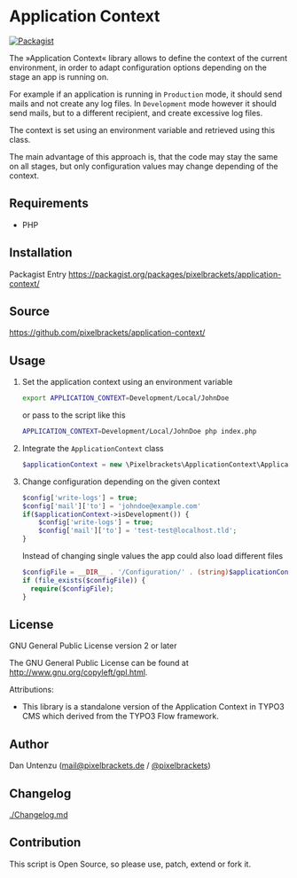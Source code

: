 Application Context
===================

[![Packagist](https://img.shields.io/packagist/v/pixelbrackets/application-context.svg)](https://packagist.org/packages/pixelbrackets/application-context/)

The »Application Context« library allows to define the context of the current 
environment, in order to adapt configuration options depending on the stage 
an app is running on.

For example if an application is running in `Production` mode, it should
send mails and not create any log files. In `Development` mode however it 
should send mails, but to a different recipient, and create excessive log files.

The context is set using an environment variable and retrieved using this class.

The main advantage of this approach is, that the code may stay the same on all
stages, but only configuration values may change depending of the context.

Requirements
------------

* PHP

Installation
------------

Packagist Entry https://packagist.org/packages/pixelbrackets/application-context/

Source
------

https://github.com/pixelbrackets/application-context/

Usage
-----

1. Set the application context using an environment variable
   ```bash
   export APPLICATION_CONTEXT=Development/Local/JohnDoe
   ```
   or pass to the script like this
   ```bash
   APPLICATION_CONTEXT=Development/Local/JohnDoe php index.php
   ```
1. Integrate the `ApplicationContext` class
   ```php
   $applicationContext = new \Pixelbrackets\ApplicationContext\ApplicationContext(getenv('APPLICATION_CONTEXT'));
   ```
1. Change configuration depending on the given context
   ```php
   $config['write-logs'] = true;
   $config['mail']['to'] = 'johndoe@example.com'
   if($applicationContext->isDevelopment()) {
       $config['write-logs'] = true;
       $config['mail']['to'] = 'test-test@localhost.tld';
   }
   ```
   Instead of changing single values the app could also load different files
   ```php
   $configFile = __DIR__ . '/Configuration/' . (string)$applicationContext . '.php';
   if (file_exists($configFile)) {
     require($configFile);
   }
   ```

License
-------

GNU General Public License version 2 or later

The GNU General Public License can be found at http://www.gnu.org/copyleft/gpl.html.

Attributions:

* This library is a standalone version of the Application Context in TYPO3 CMS
which derived from the TYPO3 Flow framework.

Author
------

Dan Untenzu (<mail@pixelbrackets.de> / [@pixelbrackets](https://pixelbrackets.de))

Changelog
---------

[./Changelog.md](./Changelog.md)

Contribution
------------

This script is Open Source, so please use, patch, extend or fork it.
